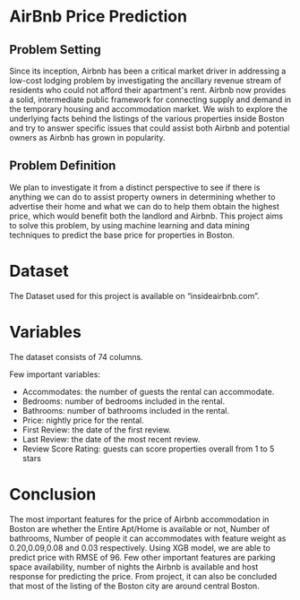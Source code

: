 # AirBnb Price Prediction

## Problem Setting

Since its inception, Airbnb has been a critical market driver in addressing a low-cost lodging problem by investigating the ancillary revenue stream of residents who could not afford their apartment's rent. Airbnb now provides a solid, intermediate public framework for connecting supply and demand in the temporary housing and accommodation market. We wish to explore the underlying facts behind the listings of the various properties inside Boston and try to answer specific issues that could assist both Airbnb and potential owners as Airbnb has grown in popularity. 

## Problem Definition

We plan to investigate it from a distinct perspective to see if there is anything we can do to assist property owners in determining whether to advertise their home and what we can do to help them obtain the highest price, which would benefit both the landlord and Airbnb. This project aims to solve this problem, by using machine learning and data mining techniques to predict the base price for properties in Boston. 

# Dataset
The Dataset used for this project is available on “insideairbnb.com”. 

# Variables

The dataset consists of 74 columns. 

Few important variables: 

* Accommodates: the number of guests the rental can accommodate. 
* Bedrooms: number of bedrooms included in the rental. 
* Bathrooms: number of bathrooms included in the rental. 
* Price: nightly price for the rental. 
* First Review: the date of the first review. 
* Last Review: the date of the most recent review. 
* Review Score Rating: guests can score properties overall from 1 to 5 stars 

# Conclusion

The most important features for the price of Airbnb accommodation in Boston are whether the Entire Apt/Home is available or not, Number of bathrooms, Number of people it can 
accommodates with feature weight as 0.20,0.09,0.08 and 0.03 respectively. 
Using XGB model, we are able to predict price with RMSE of 96. 
Few other important features are parking space availability, number of nights the Airbnb is available and host response for predicting the price. 
From project, it can also be concluded that most of the listing of the Boston city are around central Boston. 
